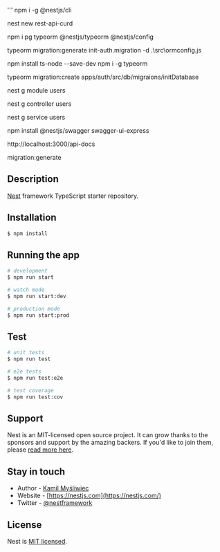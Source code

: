 ''' npm i -g @nestjs/cli

nest new rest-api-curd

npm i pg typeorm @nestjs/typeorm @nestjs/config

typeorm migration:generate init-auth.migration -d .\src\ormconfig.js

 npm install ts-node --save-dev
 npm i -g typeorm

typeorm migration:create apps/auth/src/db/migraions/initDatabase

nest g module users

nest g controller users

nest g service users

npm install @nestjs/swagger swagger-ui-express

http://localhost:3000/api-docs

migration:generate 

 
## Description

[Nest](https://github.com/nestjs/nest) framework TypeScript starter repository.

## Installation

```bash
$ npm install
```

## Running the app

```bash
# development
$ npm run start

# watch mode
$ npm run start:dev

# production mode
$ npm run start:prod
```

## Test

```bash
# unit tests
$ npm run test

# e2e tests
$ npm run test:e2e

# test coverage
$ npm run test:cov
```

## Support

Nest is an MIT-licensed open source project. It can grow thanks to the sponsors and support by the amazing backers. If you'd like to join them, please [read more here](https://docs.nestjs.com/support).

## Stay in touch

- Author - [Kamil Myśliwiec](https://kamilmysliwiec.com)
- Website - [https://nestjs.com](https://nestjs.com/)
- Twitter - [@nestframework](https://twitter.com/nestframework)

## License

Nest is [MIT licensed](LICENSE).
